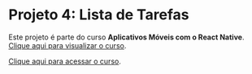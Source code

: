 # Projeto 4: Lista de Tarefas

Este projeto é parte do curso **Aplicativos Móveis com o React Native**. [Clique aqui para visualizar o curso](https://www.udemy.com/aplicativos-moveis-com-o-react-native).

[Clique aqui para acessar o curso](https://www.udemy.com/course/aplicativos-moveis-com-o-react-native/).
